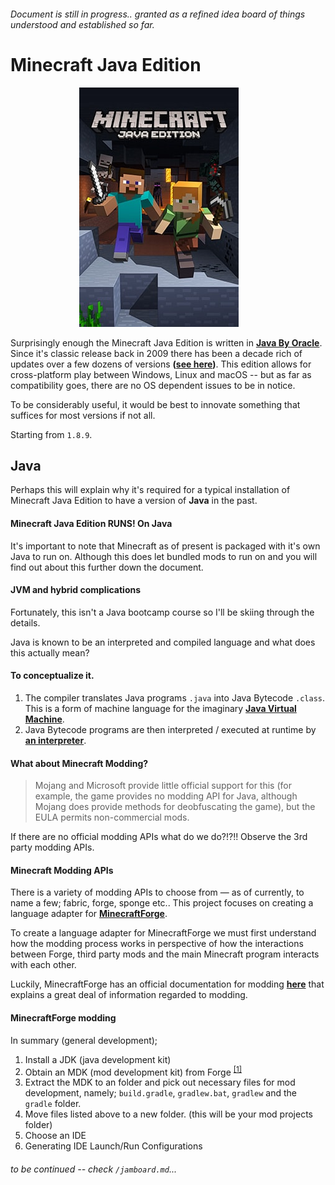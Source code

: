###### Document is still in progress.. granted as a refined idea board of things understood and established so far.

# Minecraft Java Edition

<p align="center">
<img src="../icons/Minecraft-Java_Keyart_255x383.jpg"
    alt="Minecraft Java Edition"
    style="align: left; padding-right: 30px;" /></p>

Surprisingly enough the Minecraft Java Edition is written in **[Java By Oracle](https://www.java.com/)**. Since it's classic release back in 2009 there has been a decade rich of updates over a few dozens of versions **([see here](https://minecraft.fandom.com/wiki/Java_Edition_version_history))**. This edition allows for cross-platform play between Windows, Linux and macOS -- but as far as compatibility goes, there are no OS dependent issues to be in notice.

To be considerably useful, it would be best to innovate something that suffices for most versions if not all.

Starting from `1.8.9`.

## Java

Perhaps this will explain why it's required for a typical installation of Minecraft Java Edition to have a version of **Java** in the past.

#### **Minecraft Java Edition RUNS! On Java**

It's important to note that Minecraft as of present is packaged with it's own Java to run on. Although this does let bundled mods to run on and you will find out about this further down the document.

#### JVM and hybrid complications

Fortunately, this isn't a Java bootcamp course so I'll be skiing through the details.

Java is known to be an interpreted and compiled language and what does this actually mean?

#### To conceptualize it.

1.  The compiler translates Java programs `.java` into Java Bytecode `.class`. This is a form of machine language for the imaginary **[Java Virtual Machine](https://simple.wikipedia.org/wiki/Java_virtual_machine)**.
2.  Java Bytecode programs are then interpreted / executed at runtime by **[an interpreter](https://www.javatpoint.com/java-interpreter)**.

#### What about Minecraft Modding?

> Mojang and Microsoft provide little official support for this (for example, the game provides no modding API for Java, although Mojang does provide methods for deobfuscating the game), but the EULA permits non-commercial mods.

If there are no official modding APIs what do we do?!?!! Observe the 3rd party modding APIs.

#### Minecraft Modding APIs

There is a variety of modding APIs to choose from — as of currently, to name a few; fabric, forge, sponge etc.. This project focuses on creating a language adapter for **[MinecraftForge](https://github.com/MinecraftForge/MinecraftForge)**.

To create a language adapter for MinecraftForge we must first understand how the modding process works in perspective of how the interactions between Forge, third party mods and the main Minecraft program interacts with each other.

Luckily, MinecraftForge has an official documentation for modding **[here](https://mcforge.readthedocs.io/en/latest/gettingstarted/)** that explains a great deal of information regarded to modding.

#### MinecraftForge modding

In summary (general development);
<br>

1. Install a JDK (java development kit)
2. Obtain an MDK (mod development kit) from Forge <sup> [[1]](https://files.minecraftforge.net/) </sup>
3. Extract the MDK to an folder and pick out necessary files for mod development, namely; `build.gradle`, `gradlew.bat`, `gradlew` and the `gradle` folder.
4. Move files listed above to a new folder. (this will be your mod projects folder)
5. Choose an IDE
6. Generating IDE Launch/Run Configurations

###### to be continued -- check `/jamboard.md`...
